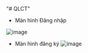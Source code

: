 "# QLCT"
- Màn hình Đăng nhập

![image](https://github.com/dinhhoang382/QLCT/assets/133390966/b8900070-ec2d-4e4e-924d-bf9ccf924533)


- Màn hình đăng ký
![image](https://github.com/dinhhoang382/QLCT/assets/133390966/ee9c1c66-b417-4d75-a706-b9e2fcbbbe7c)


